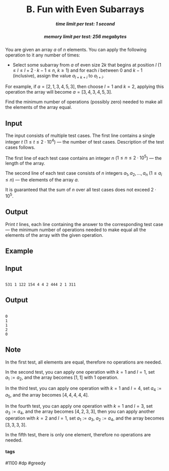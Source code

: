 <h1 style='text-align: center;'> B. Fun with Even Subarrays</h1>

<h5 style='text-align: center;'>time limit per test: 1 second</h5>
<h5 style='text-align: center;'>memory limit per test: 256 megabytes</h5>

You are given an array $a$ of $n$ elements. You can apply the following operation to it any number of times:

* Select some subarray from $a$ of even size $2k$ that begins at position $l$ ($1\le l \le l+2\cdot{k}-1\le n$, $k \ge 1$) and for each $i$ between $0$ and $k-1$ (inclusive), assign the value $a_{l+k+i}$ to $a_{l+i}$.

For example, if $a = [2, 1, 3, 4, 5, 3]$, then choose $l = 1$ and $k = 2$, applying this operation the array will become $a = [3, 4, 3, 4, 5, 3]$.

Find the minimum number of operations (possibly zero) needed to make all the elements of the array equal.

## Input

The input consists of multiple test cases. The first line contains a single integer $t$ ($1 \leq t \leq 2 \cdot 10^4$) — the number of test cases. Description of the test cases follows.

The first line of each test case contains an integer $n$ ($1 \leq n \leq 2 \cdot 10^5$) — the length of the array.

The second line of each test case consists of $n$ integers $a_1, a_2, \dots, a_n$ ($1 \leq a_i \leq n$) — the elements of the array $a$.

It is guaranteed that the sum of $n$ over all test cases does not exceed $2 \cdot 10^5$.

## Output

Print $t$ lines, each line containing the answer to the corresponding test case — the minimum number of operations needed to make equal all the elements of the array with the given operation.

## Example

## Input


```

531 1 122 154 4 4 2 444 2 1 311
```
## Output


```

0
1
1
2
0

```
## Note

In the first test, all elements are equal, therefore no operations are needed.

In the second test, you can apply one operation with $k=1$ and $l=1$, set $a_1 := a_2$, and the array becomes $[1, 1]$ with $1$ operation.

In the third test, you can apply one operation with $k=1$ and $l=4$, set $a_4 := a_5$, and the array becomes $[4, 4, 4, 4, 4]$.

In the fourth test, you can apply one operation with $k=1$ and $l=3$, set $a_3 := a_4$, and the array becomes $[4, 2, 3, 3]$, then you can apply another operation with $k=2$ and $l=1$, set $a_1 := a_3$, $a_2 := a_4$, and the array becomes $[3, 3, 3, 3]$.

In the fifth test, there is only one element, therefore no operations are needed.



#### tags 

#1100 #dp #greedy 